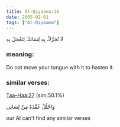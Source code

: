```yaml
---
title: Al-Qiyaama:16
date: 2005-02-01
tags: ["Al-Qiyaama"]
---
```

لَا تُحَرِّكْ بِهِ لِسَانَكَ لِتَعْجَلَ بِهِ
### meaning: 
Do not move your tongue with it to hasten it.
### similar verses: 

[Taa-Haa:27](/20/27) (sim:50.1%)

وَاحْلُلْ عُقْدَةً مِنْ لِسَانِي

our AI can't find any similar verses




